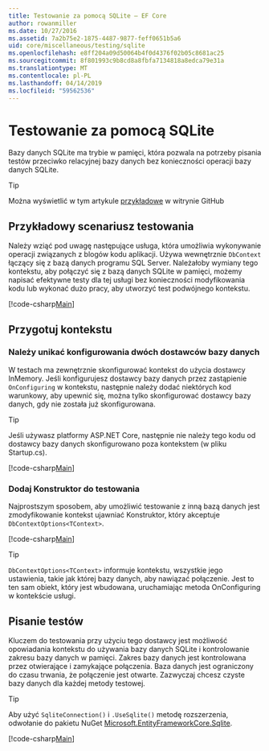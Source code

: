 ```yaml
---
title: Testowanie za pomocą SQLite — EF Core
author: rowanmiller
ms.date: 10/27/2016
ms.assetid: 7a2b75e2-1875-4487-9877-feff0651b5a6
uid: core/miscellaneous/testing/sqlite
ms.openlocfilehash: e8ff204a09d50064b4f0d4376f02b05c8681ac25
ms.sourcegitcommit: 8f801993c9b8cd8a8fbfa7134818a8edca79e31a
ms.translationtype: MT
ms.contentlocale: pl-PL
ms.lasthandoff: 04/14/2019
ms.locfileid: "59562536"
---
```

# <a name="testing-with-sqlite"></a>Testowanie za pomocą SQLite

Bazy danych SQLite ma trybie w pamięci, która pozwala na potrzeby pisania testów przeciwko relacyjnej bazy danych bez konieczności operacji bazy danych SQLite.

> [!TIP]  
> Można wyświetlić w tym artykule [przykładowe](https://github.com/aspnet/EntityFramework.Docs/tree/master/samples/core/Miscellaneous/Testing) w witrynie GitHub

## <a name="example-testing-scenario"></a>Przykładowy scenariusz testowania

Należy wziąć pod uwagę następujące usługa, która umożliwia wykonywanie operacji związanych z blogów kodu aplikacji. Używa wewnętrznie `DbContext` łączący się z bazą danych programu SQL Server. Należałoby wymiany tego kontekstu, aby połączyć się z bazą danych SQLite w pamięci, możemy napisać efektywne testy dla tej usługi bez konieczności modyfikowania kodu lub wykonać dużo pracy, aby utworzyć test podwójnego kontekstu.

[!code-csharp[Main](../../../../samples/core/Miscellaneous/Testing/BusinessLogic/BlogService.cs)]

## <a name="get-your-context-ready"></a>Przygotuj kontekstu

### <a name="avoid-configuring-two-database-providers"></a>Należy unikać konfigurowania dwóch dostawców bazy danych

W testach ma zewnętrznie skonfigurować kontekst do użycia dostawcy InMemory. Jeśli konfigurujesz dostawcy bazy danych przez zastąpienie `OnConfiguring` w kontekstu, następnie należy dodać niektórych kod warunkowy, aby upewnić się, można tylko skonfigurować dostawcy bazy danych, gdy nie została już skonfigurowana.

> [!TIP]  
> Jeśli używasz platformy ASP.NET Core, następnie nie należy tego kodu od dostawcy bazy danych skonfigurowano poza kontekstem (w pliku Startup.cs).

[!code-csharp[Main](../../../../samples/core/Miscellaneous/Testing/BusinessLogic/BloggingContext.cs#OnConfiguring)]

### <a name="add-a-constructor-for-testing"></a>Dodaj Konstruktor do testowania

Najprostszym sposobem, aby umożliwić testowanie z inną bazą danych jest zmodyfikowanie kontekst ujawniać Konstruktor, który akceptuje `DbContextOptions<TContext>`.

[!code-csharp[Main](../../../../samples/core/Miscellaneous/Testing/BusinessLogic/BloggingContext.cs#Constructors)]

> [!TIP]  
> `DbContextOptions<TContext>` informuje kontekstu, wszystkie jego ustawienia, takie jak której bazy danych, aby nawiązać połączenie. Jest to ten sam obiekt, który jest wbudowana, uruchamiając metoda OnConfiguring w kontekście usługi.

## <a name="writing-tests"></a>Pisanie testów

Kluczem do testowania przy użyciu tego dostawcy jest możliwość opowiadania kontekstu do używania bazy danych SQLite i kontrolowanie zakresu bazy danych w pamięci. Zakres bazy danych jest kontrolowana przez otwierające i zamykające połączenia. Baza danych jest ograniczony do czasu trwania, że połączenie jest otwarte. Zazwyczaj chcesz czyste bazy danych dla każdej metody testowej.

>[!TIP]
> Aby użyć `SqliteConnection()` i `.UseSqlite()` metodę rozszerzenia, odwołanie do pakietu NuGet [Microsoft.EntityFrameworkCore.Sqlite](https://www.nuget.org/packages/Microsoft.EntityFrameworkCore.Sqlite/).

[!code-csharp[Main](../../../../samples/core/Miscellaneous/Testing/TestProject/SQLite/BlogServiceTests.cs)]
